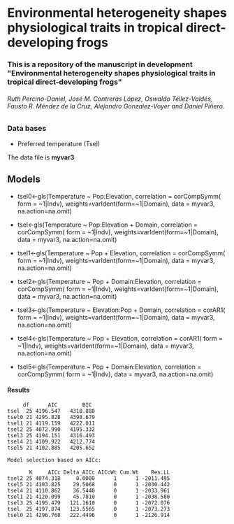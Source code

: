 # Environmental heterogeneity shapes physiological traits in tropical direct-developing frogs

### This is a repository of the manuscript in development "Environmental heterogeneity shapes physiological traits in tropical direct-developing frogs"

###### Ruth Percino-Daniel, José M. Contreras López, Oswaldo Téllez-Valdés, Fausto R. Méndez de la Cruz, Alejandro Gonzalez-Voyer and Daniel Piñero.


### Data bases

* Preferred temperature (Tsel)

The data file is **myvar3** 

## Models

* tsel0<-gls(Temperature ~ Pop:Elevation, correlation = corCompSymm( form = ~1|Indv), weights=varIdent(form=~1|Domain), data = myvar3, na.action=na.omit)


* tsel<-gls(Temperature ~ Pop:Elevation + Domain, correlation = corCompSymm( form = ~1|Indv), weights=varIdent(form=~1|Domain), data = myvar3, na.action=na.omit)


* tsel1<-gls(Temperature ~ Pop + Elevation, correlation = corCompSymm( form = ~1|Indv), weights=varIdent(form=~1|Domain), data = myvar3, na.action=na.omit) 


* tsel2<-gls(Temperature ~ Pop + Domain:Elevation, correlation = corCompSymm( form = ~1|Indv), weights=varIdent(form=~1|Domain), data = myvar3, na.action=na.omit)


* tsel3<-gls(Temperature ~ Elevation:Pop + Domain, correlation = corAR1( form = ~1|Indv), weights=varIdent(form=~1|Domain), data = myvar3, na.action=na.omit)


* tsel4<-gls(Temperature ~ Pop + Elevation, correlation = corAR1( form = ~1|Indv), weights=varIdent(form=~1|Domain), data = myvar3, na.action=na.omit) 


* tsel5<-gls(Temperature ~ Pop + Domain:Elevation, correlation = corCompSymm( form = ~1|Indv), data = myvar3, na.action=na.omit)

#### Results

```
     df      AIC		BIC
tsel  25 4196.547	4318.888
tsel0 21 4295.828	4398.679
tsel1 21 4119.159	4222.011
tsel2 25 4072.990	4195.332
tsel3 25 4194.151	4316.493
tsel4 21 4109.922	4212.774
tsel5 21 4102.885	4205.652
```

```
Model selection based on AICc:

       K     AICc Delta_AICc AICcWt Cum.Wt    Res.LL
tsel2 25 4074.318     0.0000      1      1 -2011.495
tsel5 21 4103.825    29.5068      0      1 -2030.442
tsel4 21 4110.862    36.5440      0      1 -2033.961
tsel1 21 4120.099    45.7810      0      1 -2038.580
tsel3 25 4195.479   121.1610      0      1 -2072.076
tsel  25 4197.874   123.5565      0      1 -2073.273
tsel0 21 4296.768   222.4496      0      1 -2126.914

```